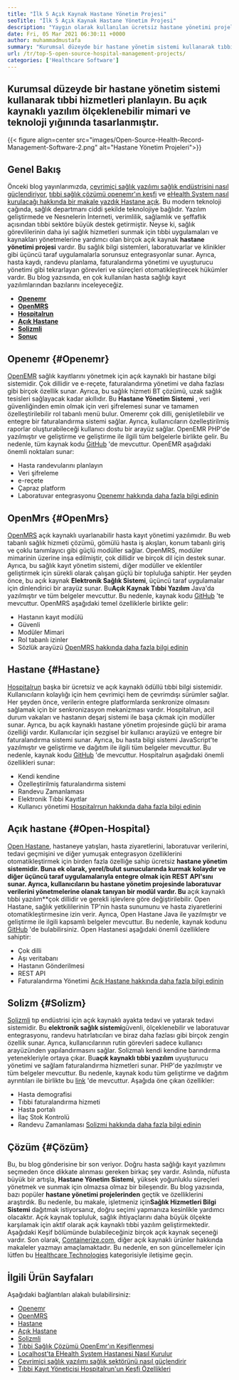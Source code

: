 ```yaml
---
title: "İlk 5 Açık Kaynak Hastane Yönetim Projesi" 
seoTitle: "İlk 5 Açık Kaynak Hastane Yönetim Projesi" 
description: "Yaygın olarak kullanılan ücretsiz hastane yönetimi projeleri hakkında bilgi edinmek için bu makaleyi izleyin. Bu çözümler tıbbi uygulamaları düzenlemek için entegre bir platform sunmaktadır." 
date: Fri, 05 Mar 2021 06:30:11 +0000
author: muhammadmustafa
summary: "Kurumsal düzeyde bir hastane yönetim sistemi kullanarak tıbbi hizmetler planlayın. Bu açık kaynaklı yazılım ölçeklenebilir mimari ve teknoloji yığınında tasarlanmıştır." 
url: /tr/top-5-open-source-hospital-management-projects/
categories: ['Healthcare Software']
---
```


## Kurumsal düzeyde bir hastane yönetim sistemi kullanarak tıbbi hizmetleri planlayın. Bu açık kaynaklı yazılım ölçeklenebilir mimari ve teknoloji yığınında tasarlanmıştır.

{{< figure align=center src="images/Open-Source-Health-Record-Management-Software-2.png" alt="Hastane Yönetim Projeleri">}}


## Genel Bakış
Önceki blog yayınlarımızda, [çevrimiçi sağlık yazılımı sağlık endüstrisini nasıl güçlendiriyor][1], [tıbbi sağlık çözümü openemr'ın keşfi][2] ve [eHealth System nasıl kurulacağı hakkında bir makale yazdık Hastane açık][3]. Bu modern teknoloji çağında, sağlık departmanı ciddi şekilde teknolojiye bağlıdır. Yazılım geliştirmede ve Nesnelerin İnterneti, verimlilik, sağlamlık ve şeffaflık açısından tıbbi sektöre büyük destek getirmiştir.
Neyse ki, sağlık görevlilerinin daha iyi sağlık hizmetleri sunmak için tıbbi uygulamaları ve kaynakları yönetmelerine yardımcı olan birçok açık kaynak **hastane yönetimi projesi** vardır. Bu sağlık bilgi sistemleri, laboratuvarlar ve klinikler gibi üçüncü taraf uygulamalarla sorunsuz entegrasyonlar sunar. Ayrıca, hasta kaydı, randevu planlama, faturalandırma yönetimi ve uyuşturucu yönetimi gibi tekrarlayan görevleri ve süreçleri otomatikleştirecek hükümler vardır. Bu blog yazısında, en çok kullanılan hasta sağlığı kayıt yazılımlarından bazılarını inceleyeceğiz.
* **[Openemr][4]** 
* **[OpenMRS][5]** 
* **[Hospitalrun][6]** 
* **[Açık Hastane][7]** 
* **[Solizmli][8]** 
* **[Sonuç][9]** 

## Openemr {#Openemr}

[OpenEMR][10] sağlık kayıtlarını yönetmek için açık kaynaklı bir hastane bilgi sistemidir. Çok dillidir ve e-reçete, faturalandırma yönetimi ve daha fazlası gibi birçok özellik sunar. Ayrıca, bu sağlık hizmeti BT çözümü, uzak sağlık tesisleri sağlayacak kadar akıllıdır. Bu **Hastane Yönetim Sistemi** , veri güvenliğinden emin olmak için veri şifrelemesi sunar ve tamamen özelleştirilebilir rol tabanlı menü bulur. Omeremr çok dilli, genişletilebilir ve entegre bir faturalandırma sistemi sağlar. Ayrıca, kullanıcıların özelleştirilmiş raporlar oluşturabileceği kullanıcı dostu bir arayüz sağlar. OpenEMR PHP'de yazılmıştır ve geliştirme ve geliştirme ile ilgili tüm belgelerle birlikte gelir. Bu nedenle, tüm kaynak kodu [GitHub][11] 'de mevcuttur.
OpenEMR aşağıdaki önemli noktaları sunar:
  * Hasta randevularını planlayın
  * Veri şifreleme
  * e-reçete
  * Çapraz platform
  * Laboratuvar entegrasyonu
[Openemr hakkında daha fazla bilgi edinin][12]

## OpenMrs {#OpenMrs}

[OpenMRS][13] açık kaynaklı uyarlanabilir hasta kayıt yönetimi yazılımıdır. Bu web tabanlı sağlık hizmeti çözümü, gömülü hasta iş akışları, konum tabanlı giriş ve çoklu tanımlayıcı gibi güçlü modüller sağlar. OpenMRS, modüler mimarinin üzerine inşa edilmiştir, çok dillidir ve birçok dil için destek sunar. Ayrıca, bu sağlık kayıt yönetim sistemi, diğer modüller ve eklentiler geliştirmek için sürekli olarak çalışan güçlü bir topluluğa sahiptir. Her şeyden önce, bu açık kaynak **Elektronik Sağlık Sistemi**, üçüncü taraf uygulamalar için dinlendirici bir arayüz sunar. Bu**Açık Kaynak Tıbbi Yazılım** Java'da yazılmıştır ve tüm belgeler mevcuttur. Bu nedenle, kaynak kodu [GitHub][14] 'te mevcuttur.
OpenMRS aşağıdaki temel özelliklerle birlikte gelir:
  * Hastanın kayıt modülü
  * Güvenli
  * Modüler Mimari
  * Rol tabanlı izinler
  * Sözlük arayüzü
[OpenMRS hakkında daha fazla bilgi edinin][15]

## Hastane {#Hastane}

[Hospitalrun][16] başka bir ücretsiz ve açık kaynaklı ödüllü tıbbi bilgi sistemidir. Kullanıcıların kolaylığı için hem çevrimiçi hem de çevrimdışı sürümler sağlar. Her şeyden önce, verilerin entegre platformlarda senkronize olmasını sağlamak için bir senkronizasyon mekanizması vardır. Hospitalrun, acil durum vakaları ve hastanın deşarj sistemi ile başa çıkmak için modüller sunar. Ayrıca, bu açık kaynaklı hastane yönetim projesinde güçlü bir arama özelliği vardır. Kullanıcılar için sezgisel bir kullanıcı arayüzü ve entegre bir faturalandırma sistemi sunar. Ayrıca, bu hasta bilgi sistemi JavaScript'te yazılmıştır ve geliştirme ve dağıtım ile ilgili tüm belgeler mevcuttur. Bu nedenle, kaynak kodu [GitHub][17] 'de mevcuttur.
Hospitalrun aşağıdaki önemli özellikleri sunar:
  * Kendi kendine
  * Özelleştirilmiş faturalandırma sistemi
  * Randevu Zamanlaması
  * Elektronik Tıbbi Kayıtlar
  * Kullanıcı yönetimi
[Hospitalrrun hakkında daha fazla bilgi edinin][18]

## Açık hastane {#Open-Hospital}

[Open Hastane][19], hastaneye yatışları, hasta ziyaretlerini, laboratuvar verilerini, tedavi geçmişini ve diğer yumuşak entegrasyon özelliklerini otomatikleştirmek için birden fazla özelliğe sahip ücretsiz **hastane yönetim sistemidir. Buna ek olarak, yerel/bulut sunucularında kurmak kolaydır ve diğer üçüncü taraf uygulamalarıyla entegre olmak için REST API'sını sunar. Ayrıca, kullanıcıların bu hastane yönetim projesinde laboratuvar verilerini yönetmelerine olanak tanıyan bir modül vardır. Bu** açık kaynaklı tıbbi yazılım**çok dillidir ve gerekli işlevlere göre değiştirilebilir. Open Hastane, sağlık yetkililerinin TP'nin hasta sunumunu ve hasta ziyaretlerini otomatikleştirmesine izin verir. Ayrıca, Open Hastane Java ile yazılmıştır ve geliştirme ile ilgili kapsamlı belgeler mevcuttur. Bu nedenle, kaynak kodunu [GitHub][20] 'de bulabilirsiniz.
Open Hastanesi aşağıdaki önemli özelliklere sahiptir:
  * Çok dilli
  * Aşı veritabanı
  * Hastanın Gönderilmesi
  * REST API
  * Faturalandırma Yönetimi
[Açık Hastane hakkında daha fazla bilgi edinin][21]

## Solizm {#Solizm}

[Solizmli][22] tıp endüstrisi için açık kaynaklı ayakta tedavi ve yatarak tedavi sistemidir. Bu **elektronik sağlık sistemi**güvenli, ölçeklenebilir ve laboratuvar entegrasyonu, randevu hatırlatıcıları ve biraz daha fazlası gibi birçok zengin özellik sunar. Ayrıca, kullanıcılarının rutin görevleri sadece kullanıcı arayüzünden yapılandırmasını sağlar. Solizmalı kendi kendine barındırma yetenekleriyle ortaya çıkar. Bu**açık kaynaklı tıbbi yazılım** uyuşturucu yönetimi ve sağlam faturalandırma hizmetleri sunar. PHP'de yazılmıştır ve tüm belgeler mevcuttur. Bu nedenle, kaynak kodu tüm geliştirme ve dağıtım ayrıntıları ile birlikte bu [link][23] 'de mevcuttur.
Aşağıda öne çıkan özellikler:
  * Hasta demografisi
  * Tıbbi faturalandırma hizmeti
  * Hasta portalı
  * İlaç Stok Kontrolü
  * Randevu Zamanlaması
[Solizmi hakkında daha fazla bilgi edinin][24]

## Çözüm {#Çözüm}

Bu, bu blog gönderisine bir son veriyor. Doğru hasta sağlığı kayıt yazılımını seçmeden önce dikkate alınması gereken birkaç şey vardır. Aslında, nüfusta büyük bir artışla, **Hastane Yönetim Sistemi**, yüksek yoğunluklu süreçleri yönetmek ve sunmak için olmazsa olmaz bir bileşendir. Bu blog yazısında, bazı popüler **hastane yönetimi projelerinden** geçtik ve özelliklerini araştırdık. Bu nedenle, bu makale, işletmeniz için**Sağlık Hizmetleri Bilgi Sistemi** dağıtmak istiyorsanız, doğru seçimi yapmanıza kesinlikle yardımcı olacaktır. Açık kaynak topluluk, sağlık ihtiyaçlarını daha büyük ölçekte karşılamak için aktif olarak açık kaynaklı tıbbi yazılım geliştirmektedir. Aşağıdaki Keşif bölümünde bulabileceğiniz birçok açık kaynak seçeneği vardır.
Son olarak, [Containerize.com][25], diğer açık kaynaklı ürünler hakkında makaleler yazmayı amaçlamaktadır. Bu nedenle, en son güncellemeler için lütfen bu [Healthcare Technologies][26] kategorisiyle iletişime geçin.

## İlgili Ürün Sayfaları
Aşağıdaki bağlantıları alakalı bulabilirsiniz:
  * [Openemr][27]
  * [OpenMRS][28]
  * [Hastane][18]
  * [Açık Hastane][21]
  * [Solizmli][24]
  * [Tıbbi Sağlık Çözümü OpenEmr'ın Keşiflenmesi][2]
  * [Localhost'ta EHealth System Hastanesi Nasıl Kurulur][3]
  * [Çevrimiçi sağlık yazılımı sağlık sektörünü nasıl güçlendirir][1]
  * [Tıbbi Kayıt Yöneticisi Hospitalrun'un Keşfi Özellikleri][29]



[1]: https://blog.containerize.com/2021/02/12/how-online-healthcare-software-empowers-healthcare-industry/
[2]: https://blog.containerize.com/healthcare-software/open-source-medical-software-openemr-features/
[3]: https://blog.containerize.com/healthcare-software/how-to-install-hospitalrun-hospital-management-system/
[4]: #OpenEMR
[5]: #OpenMRS
[6]: #Hospitalrun
[7]: #Open-Hospital
[8]: #Solismed
[9]: #Conclusion
[10]: https://products.containerize.com/healthcare-technologies/openemr/
[11]: https://github.com/OpenShot/openshot-qt
[12]: https://www.open-emr.org/
[13]: https://products.containerize.com/healthcare-technologies/openmrs/
[14]: https://github.com/openmrs/openmrs-core
[15]: https://products.containerize.com/healthcare-technologies/openmrs
[16]: https://products.containerize.com/healthcare-technologies/hospitalrun/
[17]: https://github.com/HospitalRun/hospitalrun
[18]: https://products.containerize.com/healthcare-technologies/hospitalrun
[19]: https://products.containerize.com/healthcare-technologies/open-hospital/
[20]: https://github.com/informatici/openhospital
[21]: https://products.containerize.com/healthcare-technologies/open-hospital
[22]: https://products.containerize.com/healthcare-technologies/solismed/
[23]: https://www.solismed.com/startup.html
[24]: https://products.containerize.com/healthcare-technologies/solismed
[25]: https://www.containerize.com/
[26]: https://products.containerize.com/healthcare-technologies/
[27]: https://products.containerize.com/health-care-technologies/openemr
[28]: https://products.containerize.com/health-care-technologies/openmrs
[29]: https://blog.containerize.com/healthcare-software/features-exploration-of-medical-record-manager-hospitalrun/
